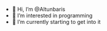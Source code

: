 - 👋 Hi, I’m @Altunbaris
- 👀 I’m interested in programming 
- 🌱 I’m currently starting to get into it

<!---
Altunbaris/Altunbaris is a ✨ special ✨ repository because its `README.md` (this file) appears on your GitHub profile.
You can click the Preview link to take a look at your changes.
--->
